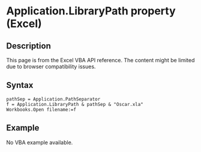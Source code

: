 # Application.LibraryPath property (Excel)

## Description
This page is from the Excel VBA API reference. The content might be limited due to browser compatibility issues.

## Syntax
```vba
pathSep = Application.PathSeparator 
f = Application.LibraryPath & pathSep & "Oscar.xla" 
Workbooks.Open filename:=f
```

## Example
No VBA example available.
